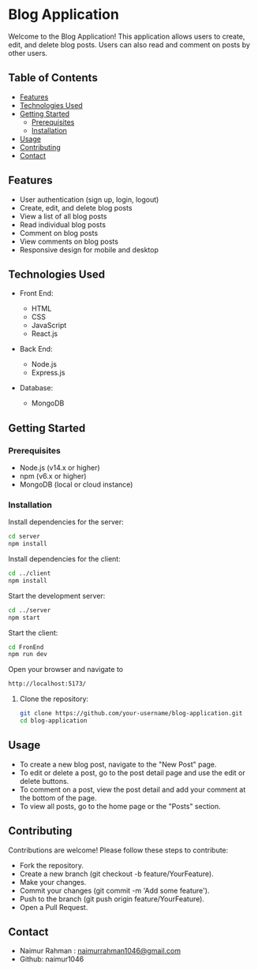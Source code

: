 # Blog Application

Welcome to the Blog Application! This application allows users to create, edit, and delete blog posts. Users can also read and comment on posts by other users. 

## Table of Contents
- [Features](#features)
- [Technologies Used](#technologies-used)
- [Getting Started](#getting-started)
  - [Prerequisites](#prerequisites)
  - [Installation](#installation)
- [Usage](#usage)
- [Contributing](#contributing)
- [Contact](#contact)

## Features
- User authentication (sign up, login, logout)
- Create, edit, and delete blog posts
- View a list of all blog posts
- Read individual blog posts
- Comment on blog posts
- View comments on blog posts
- Responsive design for mobile and desktop

## Technologies Used
- Front End:
  - HTML
  - CSS
  - JavaScript
  - React.js

- Back End:
  - Node.js
  - Express.js

- Database:
  - MongoDB

## Getting Started

### Prerequisites
- Node.js (v14.x or higher)
- npm (v6.x or higher)
- MongoDB (local or cloud instance)

### Installation
Install dependencies for the server:

```bash
cd server
npm install

```
Install dependencies for the client:

```bash
cd ../client
npm install

```

Start the development server:

```bash
cd ../server
npm start

```
Start the client:

```bash
cd FronEnd
npm run dev 

```

Open your browser and navigate to

```bash
http://localhost:5173/ 

```


1. Clone the repository:

   ```bash
   git clone https://github.com/your-username/blog-application.git
   cd blog-application
   ```
## Usage
- To create a new blog post, navigate to the "New Post" page.
- To edit or delete a post, go to the post detail page and use the edit or delete buttons.
- To comment on a post, view the post detail and add your comment at the bottom of the page.
- To view all posts, go to the home page or the "Posts" section.

## Contributing

Contributions are welcome! Please follow these steps to contribute:

- Fork the repository.
- Create a new branch (git checkout -b feature/YourFeature).
- Make your changes.
- Commit your changes (git commit -m 'Add some feature').
- Push to the branch (git push origin feature/YourFeature).
- Open a Pull Request.

## Contact
- Naimur Rahman : naimurrahman1046@gmail.com 
- Github: naimur1046
